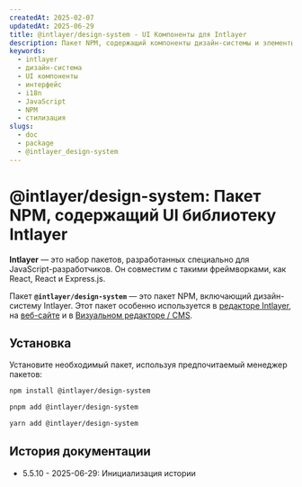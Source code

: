 ```yaml
---
createdAt: 2025-02-07
updatedAt: 2025-06-29
title: @intlayer/design-system - UI Компоненты для Intlayer
description: Пакет NPM, содержащий компоненты дизайн-системы и элементы UI для создания согласованных пользовательских интерфейсов с интернационализацией Intlayer.
keywords:
  - intlayer
  - дизайн-система
  - UI компоненты
  - интерфейс
  - i18n
  - JavaScript
  - NPM
  - стилизация
slugs:
  - doc
  - package
  - @intlayer_design-system
---
```


# @intlayer/design-system: Пакет NPM, содержащий UI библиотеку Intlayer

**Intlayer** — это набор пакетов, разработанных специально для JavaScript-разработчиков. Он совместим с такими фреймворками, как React, React и Express.js.

Пакет **`@intlayer/design-system`** — это пакет NPM, включающий дизайн-систему Intlayer. Этот пакет особенно используется в [редакторе Intlayer](https://github.com/aymericzip/intlayer/tree/main/docs/ru/packages/intlayer-editor/index.md), на [веб-сайте](https://intlayer.org) и в [Визуальном редакторе / CMS](https://intlayer.org/dashboard).

## Установка

Установите необходимый пакет, используя предпочитаемый менеджер пакетов:

```bash packageManager="npm"
npm install @intlayer/design-system
```

```bash packageManager="pnpm"
pnpm add @intlayer/design-system
```

```bash packageManager="yarn"
yarn add @intlayer/design-system
```

## История документации

- 5.5.10 - 2025-06-29: Инициализация истории
